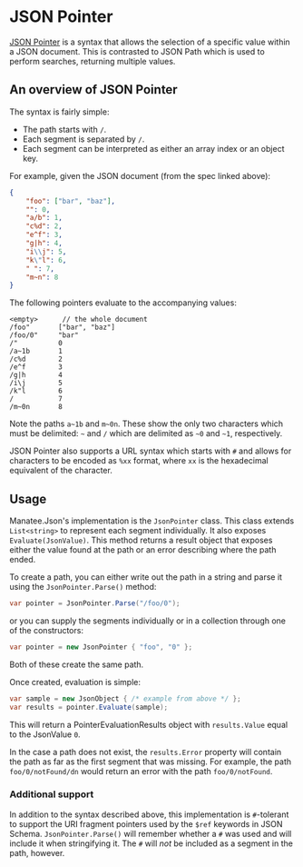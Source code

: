 # JSON Pointer

[JSON Pointer](https://tools.ietf.org/html/rfc6901) is a syntax that allows the selection of a specific value within a JSON document.  This is contrasted to JSON Path which is used to perform searches, returning multiple values.

## An overview of JSON Pointer

The syntax is fairly simple:

- The path starts with `/`.
- Each segment is separated by `/`.
- Each segment can be interpreted as either an array index or an object key.

For example, given the JSON document (from the spec linked above):

```json
{
    "foo": ["bar", "baz"],
    "": 0,
    "a/b": 1,
    "c%d": 2,
    "e^f": 3,
    "g|h": 4,
    "i\\j": 5,
    "k\"l": 6,
    " ": 7,
    "m~n": 8
}
```

The following pointers evaluate to the accompanying values:

```
<empty>      // the whole document
/foo"       ["bar", "baz"]
/foo/0"     "bar"
/"          0
/a~1b       1
/c%d        2
/e^f        3
/g|h        4
/i\j        5
/k"l        6
/           7
/m~0n       8
```

Note the paths `a~1b` and `m~0n`.  These show the only two characters which must be delimited: `~` and `/` which are delimited as `~0` and `~1`, respectively.

JSON Pointer also supports a URL syntax which starts with `#` and allows for characters to be encoded as `%xx` format, where `xx` is the hexadecimal equivalent of the character.

## Usage

Manatee.Json's implementation is the `JsonPointer` class.  This class extends `List<string>` to represent each segment individually.  It also exposes `Evaluate(JsonValue)`.  This method returns a result object that exposes either the value found at the path or an error describing where the path ended.

To create a path, you can either write out the path in a string and parse it using the `JsonPointer.Parse()` method:

```csharp
var pointer = JsonPointer.Parse("/foo/0");
```

or you can supply the segments individually or in a collection through one of the constructors:

```csharp
var pointer = new JsonPointer { "foo", "0" };
```

Both of these create the same path.

Once created, evaluation is simple:

```csharp
var sample = new JsonObject { /* example from above */ };
var results = pointer.Evaluate(sample);
```

This will return a PointerEvaluationResults object with `results.Value` equal to the JsonValue `0`.

In the case a path does not exist, the `results.Error` property will contain the path as far as the first segment that was missing.  For example, the path `foo/0/notFound/dn` would return an error with the path `foo/0/notFound`.

### Additional support

In addition to the syntax described above, this implementation is `#`-tolerant to support the URI fragment pointers used by the `$ref` keywords in JSON Schema.  `JsonPointer.Parse()` will remember whether a `#` was used and will include it when stringifying it.  The `#` will *not* be included as a segment in the path, however.